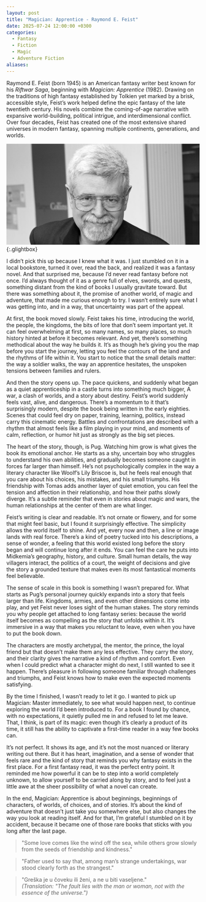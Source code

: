 ```yaml
---
layout: post
title: "Magician: Apprentice - Raymond E. Feist"
date: 2025-07-24 12:00:00 +0300
categories:
  - Fantasy
  - Fiction
  - Magic
  - Adventure Fiction
aliases:
---
```

Raymond E. Feist (born 1945) is an American fantasy writer best known for his _Riftwar Saga_, beginning with _Magician: Apprentice_ (1982). Drawing on the traditions of high fantasy established by Tolkien yet marked by a brisk, accessible style, Feist’s work helped define the epic fantasy of the late twentieth century. His novels combine the coming-of-age narrative with expansive world-building, political intrigue, and interdimensional conflict. Over four decades, Feist has created one of the most extensive shared universes in modern fantasy, spanning multiple continents, generations, and worlds.


[![Raymond E. Feist](/assets/image/Feist.jpg)](/assets/image/Feist.jpg){:.glightbox}


I didn’t pick this up because I knew what it was. I just stumbled on it in a local bookstore, turned it over, read the back, and realized it was a fantasy novel. And that surprised me, because I’d never read fantasy before not once. I’d always thought of it as a genre full of elves, swords, and quests, something distant from the kind of books I usually gravitate toward. But there was something about it, the promise of another world, of magic and adventure, that made me curious enough to try. I wasn’t entirely sure what I was getting into, and in a way, that uncertainty was part of the appeal.

At first, the book moved slowly. Feist takes his time, introducing the world, the people, the kingdoms, the bits of lore that don’t seem important yet. It can feel overwhelming at first, so many names, so many places, so much history hinted at before it becomes relevant. And yet, there’s something methodical about the way he builds it. It’s as though he’s giving you the map before you start the journey, letting you feel the contours of the land and the rhythms of life within it. You start to notice that the small details matter: the way a soldier walks, the way an apprentice hesitates, the unspoken tensions between families and rulers.

And then the story opens up. The pace quickens, and suddenly what began as a quiet apprenticeship in a castle turns into something much bigger, A war, a clash of worlds, and a story about destiny. Feist’s world suddenly feels vast, alive, and dangerous. There’s a momentum to it that’s surprisingly modern, despite the book being written in the early eighties. Scenes that could feel dry on paper, training, learning, politics, instead carry this cinematic energy. Battles and confrontations are described with a rhythm that almost feels like a film playing in your mind, and moments of calm, reflection, or humor hit just as strongly as the big set pieces.

The heart of the story, though, is Pug. Watching him grow is what gives the book its emotional anchor. He starts as a shy, uncertain boy who struggles to understand his own abilities, and gradually becomes someone caught in forces far larger than himself. He’s not psychologically complex in the way a literary character like Woolf’s Lily Briscoe is, but he feels real enough that you care about his choices, his mistakes, and his small triumphs. His friendship with Tomas adds another layer of quiet emotion, you can feel the tension and affection in their relationship, and how their paths slowly diverge. It’s a subtle reminder that even in stories about magic and wars, the human relationships at the center of them are what linger.

Feist’s writing is clear and readable. It’s not ornate or flowery, and for some that might feel basic, but I found it surprisingly effective. The simplicity allows the world itself to shine. And yet, every now and then, a line or image lands with real force. There’s a kind of poetry tucked into his descriptions, a sense of wonder, a feeling that this world existed long before the story began and will continue long after it ends. You can feel the care he puts into Midkemia’s geography, history, and culture. Small human details, the way villagers interact, the politics of a court, the weight of decisions and give the story a grounded texture that makes even its most fantastical moments feel believable.

The sense of scale in this book is something I wasn’t prepared for. What starts as Pug’s personal journey quickly expands into a story that feels larger than life. Kingdoms, armies, and even other dimensions come into play, and yet Feist never loses sight of the human stakes. The story reminds you why people get attached to long fantasy series: because the world itself becomes as compelling as the story that unfolds within it. It’s immersive in a way that makes you reluctant to leave, even when you have to put the book down. 

The characters are mostly archetypal, the mentor, the prince, the loyal friend but that doesn’t make them any less effective. They carry the story, and their clarity gives the narrative a kind of rhythm and comfort. Even when I could predict what a character might do next, I still wanted to see it happen. There’s pleasure in following someone familiar through challenges and triumphs, and Feist knows how to make even the expected moments satisfying. 

By the time I finished, I wasn’t ready to let it go. I wanted to pick up Magician: Master immediately, to see what would happen next, to continue exploring the world I’d been introduced to. For a book I found by chance, with no expectations, it quietly pulled me in and refused to let me leave. That, I think, is part of its magic: even though it’s clearly a product of its time, it still has the ability to captivate a first-time reader in a way few books can.

It’s not perfect. It shows its age, and it’s not the most nuanced or literary writing out there. But it has heart, imagination, and a sense of wonder that feels rare and the kind of story that reminds you why fantasy exists in the first place. For a first fantasy read, it was the perfect entry point. It reminded me how powerful it can be to step into a world completely unknown, to allow yourself to be carried along by story, and to feel just a little awe at the sheer possibility of what a novel can create.

In the end, Magician: Apprentice is about beginnings, beginnings of characters, of worlds, of choices, and of stories. It’s about the kind of adventure that doesn’t just take you somewhere else, but also changes the way you look at reading itself. And for that, I’m grateful I stumbled on it by accident, because it became one of those rare books that sticks with you long after the last page.


>"Some love comes like the wind off the sea, while others grow slowly from the seeds of friendship and kindness."

>"Father used to say that, among man’s strange undertakings, war stood clearly forth as the strangest."

>"Greška je u čoveku ili ženi, a ne u biti vaseljene."  
_(Translation: "The fault lies with the man or woman, not with the essence of the universe.")_
